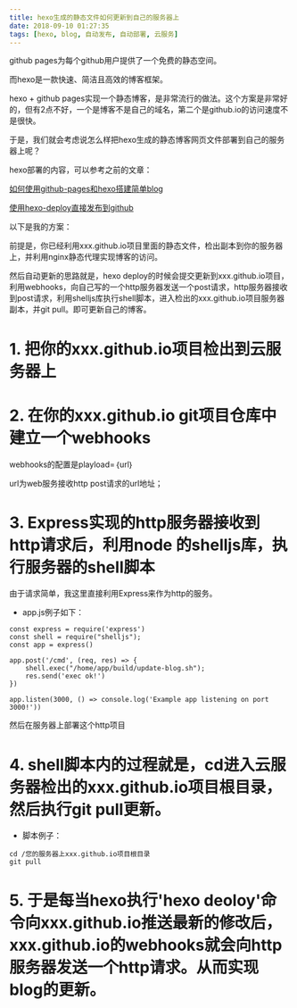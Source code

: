 ```yaml
---
title: hexo生成的静态文件如何更新到自己的服务器上
date: 2018-09-10 01:27:35
tags: [hexo, blog, 自动发布, 自动部署, 云服务]
---
```


github pages为每个github用户提供了一个免费的静态空间。

而hexo是一款快速、简洁且高效的博客框架。

hexo + github pages实现一个静态博客，是非常流行的做法。这个方案是非常好的，但有2点不好，一个是博客不是自己的域名，第二个是github.io的访问速度不是很快。

于是，我们就会考虑说怎么样把hexo生成的静态博客网页文件部署到自己的服务器上呢？

hexo部署的内容，可以参考之前的文章：

[如何使用github-pages和hexo搭建简单blog](http://blog.iyihua.cn/2015/12/31/%E5%A6%82%E4%BD%95%E4%BD%BF%E7%94%A8github-pages%E5%92%8Chexo%E6%90%AD%E5%BB%BA%E7%AE%80%E5%8D%95blog/)

[使用hexo-deploy直接发布到github](http://blog.iyihua.cn/2015/12/31/%E4%BD%BF%E7%94%A8hexo-deploy%E7%9B%B4%E6%8E%A5%E5%8F%91%E5%B8%83%E5%88%B0github/)

以下是我的方案：

前提是，你已经利用xxx.github.io项目里面的静态文件，检出副本到你的服务器上，并利用nginx静态代理实现博客的访问。

然后自动更新的思路就是，hexo deploy的时候会提交更新到xxx.github.io项目，利用webhooks，向自己写的一个http服务器发送一个post请求，http服务器接收到post请求，利用shelljs库执行shell脚本，进入检出的xxx.github.io项目服务器副本，并git pull。即可更新自己的博客。


# 1. 把你的xxx.github.io项目检出到云服务器上

# 2. 在你的xxx.github.io git项目仓库中建立一个webhooks

webhooks的配置是playload=｛url｝

url为web服务接收http post请求的url地址；

# 3. Express实现的http服务器接收到http请求后，利用node 的shelljs库，执行服务器的shell脚本


由于请求简单，我这里直接利用Express来作为http的服务。

- app.js例子如下：
```
const express = require('express')
const shell = require("shelljs");
const app = express()

app.post('/cmd', (req, res) => {
    shell.exec("/home/app/build/update-blog.sh");
    res.send('exec ok!')
})

app.listen(3000, () => console.log('Example app listening on port 3000!'))
```

然后在服务器上部署这个http项目

# 4. shell脚本内的过程就是，cd进入云服务器检出的xxx.github.io项目根目录，然后执行git pull更新。

- 脚本例子：
```
cd /您的服务器上xxx.github.io项目根目录
git pull
```

# 5. 于是每当hexo执行'hexo deoloy'命令向xxx.github.io推送最新的修改后，xxx.github.io的webhooks就会向http服务器发送一个http请求。从而实现blog的更新。
